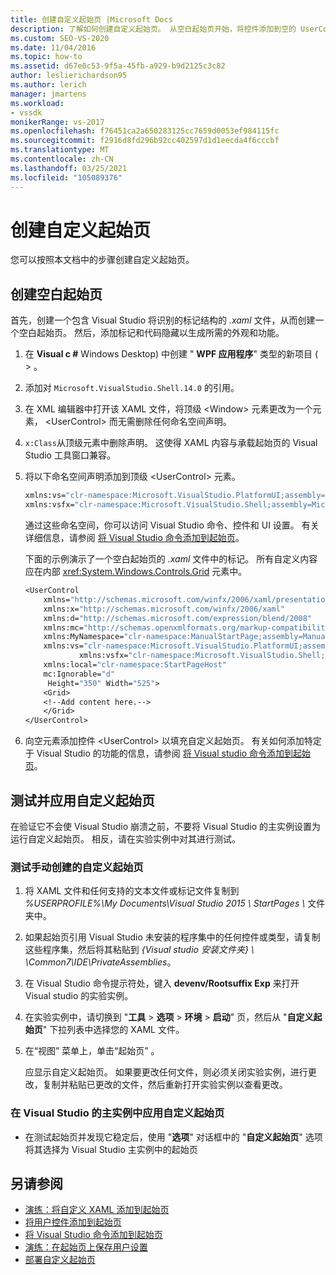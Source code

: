 ```yaml
---
title: 创建自定义起始页 |Microsoft Docs
description: 了解如何创建自定义起始页。 从空白起始页开始，将控件添加到空的 UserControl 元素，然后测试页面。
ms.custom: SEO-VS-2020
ms.date: 11/04/2016
ms.topic: how-to
ms.assetid: d67e0c53-9f5a-45fb-a929-b9d2125c3c82
author: leslierichardson95
ms.author: lerich
manager: jmartens
ms.workload:
- vssdk
monikerRange: vs-2017
ms.openlocfilehash: f76451ca2a650283125cc7659d0053ef984115fc
ms.sourcegitcommit: f2916d8fd296b92cc402597d1d1eecda4f6cccbf
ms.translationtype: MT
ms.contentlocale: zh-CN
ms.lasthandoff: 03/25/2021
ms.locfileid: "105089376"
---
```

# <a name="creating-a-custom-start-page"></a>创建自定义起始页

您可以按照本文档中的步骤创建自定义起始页。

## <a name="create-a-blank-start-page"></a>创建空白起始页

首先，创建一个包含 Visual Studio 将识别的标记结构的 *.xaml* 文件，从而创建一个空白起始页。 然后，添加标记和代码隐藏以生成所需的外观和功能。

1. 在 **Visual c #** Windows Desktop) 中创建 " **WPF 应用程序**" 类型的新项目 ( >   。

2. 添加对 `Microsoft.VisualStudio.Shell.14.0` 的引用。

3. 在 XML 编辑器中打开该 XAML 文件，将顶级 \<Window> 元素更改为一个元素， \<UserControl> 而无需删除任何命名空间声明。

4. `x:Class`从顶级元素中删除声明。 这使得 XAML 内容与承载起始页的 Visual Studio 工具窗口兼容。

5. 将以下命名空间声明添加到顶级 \<UserControl> 元素。

    ```vb
    xmlns:vs="clr-namespace:Microsoft.VisualStudio.PlatformUI;assembly=Microsoft.VisualStudio.Shell.14.0"
    xmlns:vsfx="clr-namespace:Microsoft.VisualStudio.Shell;assembly=Microsoft.VisualStudio.Shell.14.0"
    ```

     通过这些命名空间，你可以访问 Visual Studio 命令、控件和 UI 设置。 有关详细信息，请参阅 [将 Visual Studio 命令添加到起始页](../extensibility/adding-visual-studio-commands-to-a-start-page.md)。

     下面的示例演示了一个空白起始页的 *.xaml* 文件中的标记。 所有自定义内容应在内部 <xref:System.Windows.Controls.Grid> 元素中。

    ```vb
    <UserControl
        xmlns="http://schemas.microsoft.com/winfx/2006/xaml/presentation"
        xmlns:x="http://schemas.microsoft.com/winfx/2006/xaml"
        xmlns:d="http://schemas.microsoft.com/expression/blend/2008"
        xmlns:mc="http://schemas.openxmlformats.org/markup-compatibility/2006"
        xmlns:MyNamespace="clr-namespace:ManualStartPage;assembly=ManualStartPage"
        xmlns:vs="clr-namespace:Microsoft.VisualStudio.PlatformUI;assembly=Microsoft.VisualStudio.Shell.14.0"
                xmlns:vsfx="clr-namespace:Microsoft.VisualStudio.Shell;assembly=Microsoft.VisualStudio.Shell.14.0"
        xmlns:local="clr-namespace:StartPageHost"
        mc:Ignorable="d"
         Height="350" Width="525">
        <Grid>
        <!--Add content here.-->
        </Grid>
    </UserControl>
    ```

6. 向空元素添加控件 \<UserControl> 以填充自定义起始页。 有关如何添加特定于 Visual Studio 的功能的信息，请参阅 [将 Visual studio 命令添加到起始页](../extensibility/adding-visual-studio-commands-to-a-start-page.md)。

## <a name="test-and-apply-the-custom-start-page"></a>测试并应用自定义起始页

在验证它不会使 Visual Studio 崩溃之前，不要将 Visual Studio 的主实例设置为运行自定义起始页。 相反，请在实验实例中对其进行测试。

### <a name="to-test-a-manually-created-custom-start-page"></a>测试手动创建的自定义起始页

1. 将 XAML 文件和任何支持的文本文件或标记文件复制到 *%USERPROFILE%\My Documents\Visual Studio 2015 \ StartPages \\* 文件夹中。

2. 如果起始页引用 Visual Studio 未安装的程序集中的任何控件或类型，请复制这些程序集，然后将其粘贴到 *{Visual studio 安装文件夹} \\ \Common7\IDE\PrivateAssemblies*。

3. 在 Visual Studio 命令提示符处，键入 **devenv/Rootsuffix Exp** 来打开 Visual studio 的实验实例。

4. 在实验实例中，请切换到 "**工具**  >  **选项**  >  **环境**  >  **启动**" 页，然后从 "**自定义起始页**" 下拉列表中选择您的 XAML 文件。

5. 在“视图”  菜单上，单击“起始页” 。

     应显示自定义起始页。 如果要更改任何文件，则必须关闭实验实例，进行更改，复制并粘贴已更改的文件，然后重新打开实验实例以查看更改。

### <a name="to-apply-the-custom-start-page-in-the-primary-instance-of-visual-studio"></a>在 Visual Studio 的主实例中应用自定义起始页

- 在测试起始页并发现它稳定后，使用 "**选项**" 对话框中的 "**自定义起始页**" 选项将其选择为 Visual Studio 主实例中的起始页

## <a name="see-also"></a>另请参阅

- [演练：将自定义 XAML 添加到起始页](../extensibility/walkthrough-adding-custom-xaml-to-the-start-page.md)
- [将用户控件添加到起始页](../extensibility/adding-user-control-to-the-start-page.md)
- [将 Visual Studio 命令添加到起始页](../extensibility/adding-visual-studio-commands-to-a-start-page.md)
- [演练：在起始页上保存用户设置](../extensibility/walkthrough-saving-user-settings-on-a-start-page.md)
- [部署自定义起始页](../extensibility/deploying-custom-start-pages.md)
